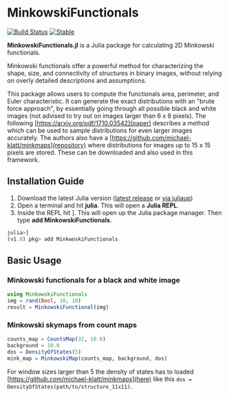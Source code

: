 # MinkowskiFunctionals

[![Build Status](https://github.com/markuspirke/MinkowskiFunctionals.jl/actions/workflows/CI.yml/badge.svg?branch=main)](https://github.com/markuspirke/MinkowskiFunctionals.jl/actions/workflows/CI.yml?query=branch%3Amain)
[![Stable](https://img.shields.io/badge/docs-stable-blue.svg)](https://markuspirke.github.io/MinkowskiFunctionals.jl/dev/)

**MinkowskiFunctionals.jl** is a Julia package for calculating 2D Minkowski functionals.

Minkowski functionals offer a powerful method for characterizing the shape, size, and connectivity of structures in binary images, without relying on overly detailed descriptions and assumptions.

This package allows users to compute the functionals area, perimeter, and Euler characteristic. It can generate the exact distributions with an "brute force approach", by essentially going through all possible black and white images (not advised to try out on images larger than 6 x 6 pixels). The following [https://arxiv.org/pdf/1710.03542](paper) describes a method which can be used to sample distributions for even larger images accurately. The authors also have a [https://github.com/michael-klatt/minkmaps](repository) where distributions for images up to 15 x 15 pixels are stored. These can be downloaded and also used in this framework.

## Installation Guide

1. Download the latest Julia version ([latest release](https://julialang.org/downloads/) or [via juliaup](https://github.com/JuliaLang/juliaup))
2. Open a terminal and hit **julia**. This will open a **Julia REPL**.
3. Inside the REPL hit ]. This will open up the Julia package manager. Then type **add MinkowskiFunctionals**.
```julia
julia>]
(v1.8) pkg> add MinkwoskiFunctionals
```

## Basic Usage

### Minkowski functionals for a black and white image
```julia
using MinkowskiFunctionals
img = rand(Bool, 10, 10)
result = MinkowskiFunctional(img)
```
### Minkowski skymaps from count maps
```julia
counts_map = CountsMap(32, 10.0)
background = 10.0
dos = DensityOfStates(5)
mink_map = MinkowskiMap(counts_map, background, dos)
```
For window sizes larger than 5 the density of states has to loaded [https://github.com/michael-klatt/minkmaps](here) like this `dos = DensityOfStates(path/to/structure_11x11)`.
